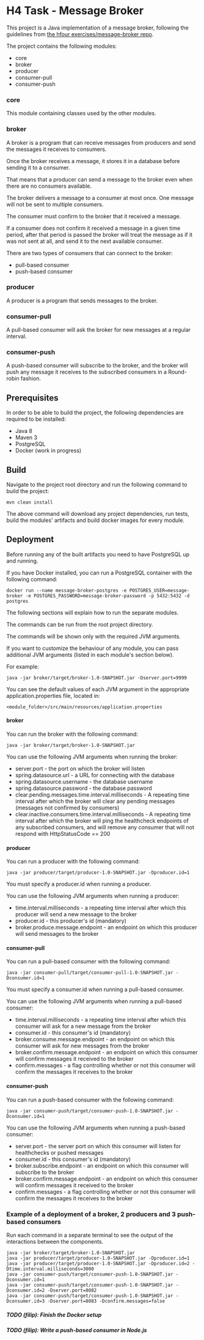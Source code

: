 # H4 Task - Message Broker

This project is a Java implementation of a message broker, following the guidelines from [the hfour exercises/message-broker repo](https://github.com/hfour/exercises/tree/master/message-broker).

The project contains the following modules:

* core
* broker
* producer
* consumer-pull
* consumer-push

### core

This module containing classes used by the other modules.

### broker

A broker is a program that can receive messages from producers and send the messages it receives to consumers.

Once the broker receives a message, it stores it in a database before sending it to a consumer.

That means that a producer can send a message to the broker even when there are no consumers available.

The broker delivers a message to a consumer at most once. One message will not be sent to multiple consumers.

The consumer must confirm to the broker that it received a message.

If a consumer does not confirm it received a message in a given time period, after that period is passed the broker will treat the message as if it was not sent at all, and send it to the next available consumer.

There are two types of consumers that can connect to the broker:

* pull-based consumer
* push-based consumer

### producer

A producer is a program that sends messages to the broker.

### consumer-pull

A pull-based consumer will ask the broker for new messages at a regular interval.

### consumer-push

A push-based consumer will subscribe to the broker, and the broker will push any message it receives to the subscribed consumers in a Round-robin fashion.

## Prerequisites

In order to be able to build the project, the following dependencies are required to be installed:

* Java 8
* Maven 3
* PostgreSQL
* Docker (work in progress)

## Build

Navigate to the project root directory and run the following command to build the project:

```
mvn clean install
```

The above command will download any project dependencies, run tests, build the modules' artifacts and build docker images for every module.

## Deployment

Before running any of the built artifacts you need to have PostgreSQL up and running.

If you have Docker installed, you can run a PostgreSQL container with the following command:

```
docker run --name message-broker-postgres -e POSTGRES_USER=message-broker -e POSTGRES_PASSWORD=message-broker-password -p 5432:5432 -d postgres
```

The following sections will explain how to run the separate modules.

The commands can be run from the root project directory.

The commands will be shown only with the required JVM arguments.

If you want to customize the behaviour of any module, you can pass additional JVM arguments (listed in each module's section below).

For example:

```
java -jar broker/target/broker-1.0-SNAPSHOT.jar -Dserver.port=9999
```

You can see the default values of each JVM argument in the appropriate application.properties file, located in:

```
<module_folder>/src/main/resources/application.properties
``` 

#### broker

You can run the broker with the following command:

```
java -jar broker/target/broker-1.0-SNAPSHOT.jar
```

You can use the following JVM arguments when running the broker:

* server.port - the port on which the broker will listen
* spring.datasource.url - a URL for connecting with the database
* spring.datasource.username - the database username 
* spring.datasource.password - the database password
* clear.pending.messages.time.interval.milliseconds - A repeating time interval after which the broker will clear any pending messages (messages not confirmed by consumers)
* clear.inactive.consumers.time.interval.milliseconds - A repeating time interval after which the broker will ping the healthcheck endpoints of any subscribed consumers, and will remove any consumer that will not respond with HttpStatusCode == 200

#### producer

You can run a producer with the following command:

```
java -jar producer/target/producer-1.0-SNAPSHOT.jar -Dproducer.id=1
```

You must specify a producer.id when running a producer.

You can use the following JVM arguments when running a producer:

* time.interval.milliseconds - a repeating time interval after which this producer will send a new message to the broker
* producer.id - this producer's id (mandatory)
* broker.produce.message.endpoint - an endpoint on which this producer will send messages to the broker

#### consumer-pull

You can run a pull-based consumer with the following command:

```
java -jar consumer-pull/target/consumer-pull-1.0-SNAPSHOT.jar -Dconsumer.id=1
```

You must specify a consumer.id when running a pull-based consumer.

You can use the following JVM arguments when running a pull-based consumer:

* time.interval.milliseconds - a repeating time interval after which this consumer will ask for a new message from the broker
* consumer.id - this consumer's id (mandatory)
* broker.consume.message.endpoint - an endpoint on which this consumer will ask for new messages from the broker
* broker.confirm.message.endpoint - an endpoint on which this consumer will confirm messages it received to the broker
* confirm.messages - a flag controlling whether or not this consumer will confirm the messages it receives to the broker

#### consumer-push

You can run a push-based consumer with the following command:

```
java -jar consumer-push/target/consumer-push-1.0-SNAPSHOT.jar -Dconsumer.id=1
```

You can use the following JVM arguments when running a push-based consumer:

* server.port - the server port on which this consumer will listen for healthchecks or pushed messages
* consumer.id - this consumer's id (mandatory)
* broker.subscribe.endpoint - an endpoint on which this consumer will subscribe to the broker
* broker.confirm.message.endpoint - an endpoint on which this consumer will confirm messages it received to the broker
* confirm.messages - a flag controlling whether or not this consumer will confirm the messages it receives to the broker

### Example of a deployment of a broker, 2 producers and 3 push-based consumers

Run each command in a separate terminal to see the output of the interactions between the components.

```
java -jar broker/target/broker-1.0-SNAPSHOT.jar
java -jar producer/target/producer-1.0-SNAPSHOT.jar -Dproducer.id=1
java -jar producer/target/producer-1.0-SNAPSHOT.jar -Dproducer.id=2 -Dtime.interval.milliseconds=3000
java -jar consumer-push/target/consumer-push-1.0-SNAPSHOT.jar -Dconsumer.id=1
java -jar consumer-push/target/consumer-push-1.0-SNAPSHOT.jar -Dconsumer.id=2 -Dserver.port=8082
java -jar consumer-push/target/consumer-push-1.0-SNAPSHOT.jar -Dconsumer.id=3 -Dserver.port=8083 -Dconfirm.messages=false
```

##### TODO (filip): Finish the Docker setup

##### TODO (filip): Write a push-based consumer in Node.js